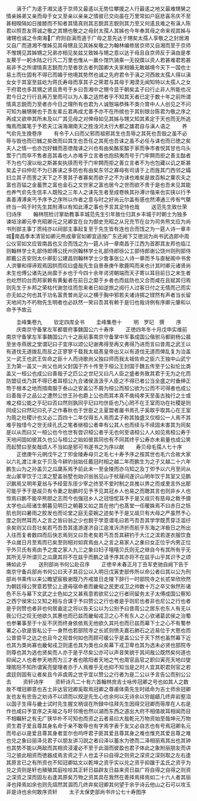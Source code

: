 <!-- { "loadSidebar": true } -->
　　滇于广为逺于湘又逺于京师又最逺以无势位攀援之人行最逺之地又最难甥舅之情亲姊弟又亲而母于女又至亲以亲亲之情彼已交向虽在万里常如户庭悲喜吊庆不至甚相暌隔如日接膝而不知者其情真则其志鋭其志鋭则其力至又何逺且难之有滇人陈君以照吾友蒋诚之敬之其甥也敬之之母封太孺人其姊也今年奉其母之命来视其姊与诸甥也诚之令南海广府则自滇而道于广母之意先达于甥矣太孺人享敬之之封居湘又自广而道湘不惟姊见其母甥且见其姊矣敬之为翰林编修居京师又自湘而至于京师不惟甥见其姊甥之兄弟亦相见矣兹又致姊与甥之意以达于母且自京师反于滇由是孝友藂于一躬水陆之行凡二万里也惟从一羸仆馆饩骑乘一无投牒以资人若甚难君若甚易非予之所谓情真志鋭而力至者欤古者列国卿大夫家相婚无敢越境今天下一国也士易土而仕固有不得已而婚于他境其势然也诚之先府君令于滇之河西故太孺人得以滇女女于其室至兹屹为蒋氏寿母而享其子之荣君与其母于湘漠无闻知特以太孺人之女于府君也多其甥之贤且贵号于乡曰吾湘中之甥今显于朝矣孟子曰行止非人所能也况君今日之行行且再万里而可以为人事之适然者乎不知其天者已定于数十年之前所谓情真志鋭而力至者亦今日之理所有也君为人诚慤端恭殊不类介胄中人人创见之不问可知为展甥舅也于吾友辈丘君再成尤善予亦不在所摈也于其别银台陈君为敬之序之再成又欲申其所未及以广其见母之对俾母如见其姊与甥又知其素定于天也而无所追悔焉而属笔于予若夫江湍海潮南天之胜浊河太行大都之雄君自与滇人语之
　　养气俞先生挽卷序
　　有令于人曰而父邪而祖邪其生也吾辱之其死也吾毁之虽不必辱与毁也而已雠之矣改而曰其生也吾任之其死也吾诔之虽不必任与诔也而已徳之矣夫人之情一也亦岂好雠而恶徳哉诔之兴也有由矣酪浆醖于家而争市者悦其甘也乌头鬻于门而卒不售者恶其毒也人亦难乎立言者也抱鸱夷而号于门牢闗而拒之善主酤者不为也勺溲以绐之斯甚矣执牍而号于门牢闗而拒之善立言者不为也包藏以讥之斯甚矣孟子曰仲尼不为已甚诔之多防也有由矣东邻之寡母有司请于上而旌其门西邻之孀妇立其子而詈之天下之不詈其子者寡矣而欲子之不为诔也难矣是故百斛之粟农夫之富也百镒之金蓄贾之富也金石之文世家之富也居今之世而欲不贵于是也吾未见其能也养气俞先生信丰人既殁之三年人之诔先生者至成卷帙其孙溥计偕来也实挟以行予素善溥溥来丐予序予之序所以作者之意与时之好尚云尔盖有感也然溥通三传有气槩终当一鸣于时先生其附溥以有知此溥之事也予言其足恃也哉
　　送范先生致仕荣归诗序
　　翰林院检讨掌助教事丰城范先生引年致仕归其乡丰城于时朝士为独多谏垣涂卿元李充昭卿元之兄卿宜在台为御史充昭之从兄充节在台为司务熊文应为尚书刑部主事丁质纯亦以祠部主事起复至于先生皆有连也合而饯之为一筵人诗一章丰城南昌季本清官如卿元熊成章官如卿宜适按广东还阙下艾徳润为尚书武选郎中周公仪官如文应皆南昌也又合而饯之为一筵人诗一章南昌于江西为首郡其友邦也临江则翰林学士礼部侍郎傅公抚州则翰林学士礼部侍郎徐公工部侍郎谢公饶州则刑部侍郎戴公吉安则太仆卿彭公建昌则翰林学士少詹事张公人诗一章而予与直秘阁中书舍人洪肇和得谛观焉因拱而叹曰盛哉先生自景泰庚午歌鹿鸣而来也计其时卿元诸贤尚未生也傅公诸先达尚縻于乡也于今四十余年谔谔朝端而天子寄以耳目前日之未生者也屹然钧台而邦家赖有黄髪者在前日之縻于乡者也而兹防也又合而咸在且赋其归焉则先生于乡邦之荣枯代谢忽往而忽来者已如逆旅之阅行人过客日付之无情而己而实亦无如之何也其于功名富贵曽尚足以之横于胸中邪若夫诸诗掷之铿然有声者当长留天地间为不朽物先生明者也必跃然一笑曰吾其有赖于是归也哉诗例有序卿元肇和以命予予故云












　　圭峰集卷九
　　钦定四库全书
　　圭峰集卷十
　　明　罗玘　撰
　　序
　　庆南京守备掌左军都督府事魏国公六十寿序
　　正徳四年冬十月戊申实维前南京守备掌左军事魏国公六十之辰前事南京守备掌中军事成国公偕驸马都尉杨公晨至坐寺燕居之堂谓玘曰子宜序以颂公玘谢弗得至再又弗得乃进而言曰昔周之武王以有道伐无道拨乱而反之正寥寥千载我太祖髙皇帝出又以有道伐无道而俾乱复为治盖又一武王也武王佐命之臣十人而诗歌尚父独曰师而我太祖佐命之臣六王独中山武宁王为第一盖又一尚父也尚父封国于齐十传至于桓公王封国于魏五传至于公拟伦比类盖又一桓公也成公曰善哉子之匹公之世玘又曰凡人臣之盛者务致其君于无为之化而防盟征伐乃其不得已者耳桓公九合诸侯汲汲乎人臣之不得已者公当全盛之时垂绅正笏于根本之地而措南服于泰山之安盖公不屑为桓公而桓公欲为公而不可得者也成公曰善哉子之品公之遭然公世王孙也爵上公也而其本真不凿纯孝天至虽古独行之士或难之桓公能之乎玘曰否曰然则孰同乎玘曰均世臣也乃心罔不在王室而功在社稷是则同成公曰然玘曰孔子之作春秋也于世臣之主夏盟者屡书焉孔子奚取乎取其心在王室为周之社稷计也又必二百四十二年仅得五人焉而孟子称其独盛又仅桓公一人焉不其难乎独惜今之世无续孔氏之笔者继桓公者幸有公其人也而续与不续固未害其为同矣是以从而曰又一桓公也今也世有尝识桓公者乎无也何至语桓公人人如见焉桓公寿于天地间固如彼其久也公与桓公之始如彼其同也有不同其终乎公寿亦未易量也成公笑而起赞曰至矣哉颂人不当如是邪可书遂书之为序以献
　　寿贝母毛孺人七十序
　　正徳庚午元朔戊午之丁夘金陵寿母贝之毛七十寿予序之按其世也毛六合故大家以六礼渡江来女于贝及今耕钓翁始任戴冠时相之越二年而鹏生为之子又越二十六年鹏生山为之孙盖贝之瓜瓞系焉予前此未一至金陵而亦乌知之及丁夘予以六月至间从龙山冢宰饮于江滨之墅盖翁墅也始识翁翁见山于杖屦间遂识山明年饮于其室又见鹏识鹏焉又明年夏翁与予经营东厓少宰之终至不爱时制之具推以畀之而或里言外出那可能乎予于是觇贝有令妻之助鹏时见予予见其冠乡人也易之而聴其言也则非乡人也惊焉曰鹏不能卒熊胆之志而今也强冠乡人之冠忸怩耳予于是又觇贝有慈母之敎予摄太学也山班诸生朝暮见明日之朝暮又如之其在他门也髙堂一任暖姝焉不曰赤日之铄肌也则曰暑雨之胶发也而论堂之庭无娈婉之迹矣予于是又觇贝有大母之严虽然予心度之则然耳而人之言之皆曰翁之少也鋭于学意谓毛曰若丐吾吾其学学既贯穿泛滥纡余矣则又曰吾壮矣若丐吾吾其逺游遂济自江逾淮泝济折而航乎东海之洋极日之所出入往而复者数四而后快志焉则又曰吾老矣若丐吾吾其耕钓于大江之滨若遂衣服饮食予众嵗日月至焉而已矣至则相对如宾焉由人之言之易家人之彖曰女正位乎内男正位乎外贝氏有焉由予之度之家人九三之象曰妇子嘻嘻贝氏则无之继自今有其所有乎无其所无乎所谓贝之瓜瓞其将不在兹乎而鹏之请予序其亦将不在兹乎山乎其识予之颂祷如此乎
　　送刑部尚书何公赴召序
　　正徳辛未春正月丁丑军吏驰自阙下告于南京守备兵部尚书何公曰天子其召公以入明日戊寅吏部传所以命公者曰其以公为刑部尚书乘传以来公瞻望宸极谢既乃齐戒筮日走陵下辞行一时部院寺之长贰举欣欣然为朝廷得公贺意若赞公上道毋宿命者而畿甸之民吏戎卫之帅数十万之卒又愀然形诸色不乐与幕下文武之士色如之又甚焉意若欲尼公之行者同留务太子太傅成国公察知之西宁侯宋公又知之相与合谋于予曰赞公之行也者是乎则尼也者非也尼公之行也者是乎则赞也者非也何居盍定之将以告夫公以为公别予曰昔周公之居东也东人有无以我公归之叹无他欲久其惠也而已兹而畿甸戎卫之心不有东人之心欤诸葛武侯之治蜀也参署事至于十反不厌而终身依依焉无他欲久其托也而已兹而幕下士之心不有蜀参署之心欤是皆私公于一身然也若部院寺之长贰则愤夫嘉石肺石之近易位于大憝也而公昔尝平之达之也且今之视昔何如也而顾可缓公乎是盖公公于天下然也虽然幕下近也其为类尚寡也畿甸戎卫则逺也其为类也众矣幕下戎卫卑也其为选未必贤也部院寺则尊也其为选也贤矣而人亦于是乎尽矣公亦可以声音笑貌于其间哉公既然矣何道也抑闻之人也者参天地而为三才者也隂阳者天地之气也周官品官之职曰寅亮天地曰燮理隂阳不知所谓寅亮燮理者亦于人焉推乎无也抑不知当是之时人宜其职君则官之若虞廷则固有让者矣且今非虞周之世乎宜以赞公之行者为是二公以予言告公而别公公去
　　资轩诗序
　　资轩诗凡二十有六首翰林庶吉士咏传冠卿之号也如其人之数故不増冠卿意也吉士非达官冠卿奚取焉冠卿之尊甫体斋先生时祗命为吉士师余冠卿友也友有忠告之劝诗不以颂而以规逆先生心也余何以无诗余以穷龃龉几终弃岩壑洎以国子生得与畿士试时先生握文柄误在所録中往拜先生因得交冠卿而辱厚在人右是作也咸曰予宜序之夫喻之与旴邻境也然以湖而东西之道出大府不相值故耳相闻而目不相瞩轩之有无广狭华朴不可知也而资之云者易曰大哉乾元万物资始至哉坤元万物资生君子爱且尊其身名命于亲不敢辱也有字焉字表于友又必自志也有号焉冠卿名元而号必以是爱且尊其身者宜尔也呜呼君子匪其爱且尊其身之难也惟充其爱且尊之难也兑之象曰丽泽兑君子以朋友讲习説之者曰泽以蓄水为徳而二泽相丽焉其出也其钟也其势不能以两敌而其相资浸灌必不至于此涸而彼盈也君子体此之象附丽朋友而讲习之彼此相资而徳器成焉言资之于人也孟子曰自得之则资之深资之深则取之左右逢其原言已之有所资也不知冠卿姑文以乾坤之资乎实以兑之资乎抑躐于孟氏之资乎为兑之资则是轩也殖殖其庭哙哙其正轩日益辟友日益来资日益广将自得之自得之则资之深资之深而固左右逢其原矣万物之资其具在我然在善择焉择焉如二十六人者其丽泽也择焉如余也则先熇然其涸而几终弃矣冠卿其何望于余乎诗云他山之石可以攻玉非是诗也余何敢序资轩
　　太子太保吏部尚书许公七十寿图序
